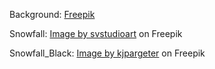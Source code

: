 Background:
 <a href="https://www.freepik.com/free-vector/watercolor-winter-landscape_33137531.htm#query=snow%20anime&position=3&from_view=keyword&track=ais&uuid=9c133cc0-f68a-49c3-88cb-e6fb4c592d30#position=3&query=snow%20anime">Freepik</a>


Snowfall:
<a href="https://www.freepik.com/free-vector/seamless-snowfall-template-isolated-transparent-background-snow-falling-pattern_19393356.htm#query=snow%20falling%20transparent&position=2&from_view=keyword&track=ais&uuid=8d4fe9b5-68f1-4b76-9b8d-5d4c569e639f">Image by svstudioart</a> on Freepik

Snowfall_Black:
<a href="https://www.freepik.com/free-vector/christmas-snowy-background_3236043.htm#query=snow%20effect&from_query=snoweffect&position=3&from_view=search&track=sph&uuid=1fb19e8f-1582-43b3-851f-cb61266b3f04">Image by kjpargeter</a> on Freepik